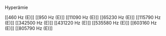 Hyperämie

[[460 Hz (E)]]
[[950 Hz (E)]]
[[11090 Hz (E)]]
[[65230 Hz (E)]]
[[115790 Hz (E)]]
[[342500 Hz (E)]]
[[431220 Hz (E)]]
[[535580 Hz (E)]]
[[603160 Hz (E)]]
[[805790 Hz (E)]]